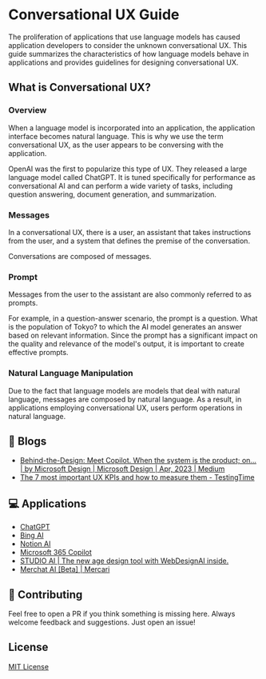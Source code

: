 # Conversational UX Guide

The proliferation of applications that use language models has caused application developers to consider the unknown conversational UX.
This guide summarizes the characteristics of how language models behave in applications and provides guidelines for designing conversational UX.

## What is Conversational UX?

### Overview

When a language model is incorporated into an application, the application interface becomes natural language.
This is why we use the term conversational UX, as the user appears to be conversing with the application.

OpenAI was the first to popularize this type of UX. They released a large language model called ChatGPT.
It is tuned specifically for performance as conversational AI and can perform a wide variety of tasks, including question answering, document generation, and summarization.

### Messages

In a conversational UX, there is a user, an assistant that takes instructions from the user, and a system that defines the premise of the conversation.

Conversations are composed of messages.

### Prompt

Messages from the user to the assistant are also commonly referred to as prompts.

For example, in a question-answer scenario, the prompt is a question. What is the population of Tokyo? to which the AI model generates an answer based on relevant information. Since the prompt has a significant impact on the quality and relevance of the model's output, it is important to create effective prompts.

### Natural Language Manipulation

Due to the fact that language models are models that deal with natural language, messages are composed by natural language. As a result, in applications employing conversational UX, users perform operations in natural language.

## 📃 Blogs

- [Behind-the-Design: Meet Copilot. When the system is the product; on… | by Microsoft Design | Microsoft Design | Apr, 2023 | Medium](https://medium.com/microsoft-design/behind-the-design-meet-copilot-2c68182a0e70)
- [The 7 most important UX KPIs and how to measure them - TestingTime](https://www.testingtime.com/en/blog/important-ux-kpis/)

## 💻 Applications

- [ChatGPT](https://openai.com/blog/chatgpt)
- [Bing AI](https://www.microsoft.com/ja-jp/bing?form=MA13FJ)
- [Notion AI](https://www.notion.so/ja-jp/product/ai)
- [Microsoft 365 Copilot](https://blogs.windows.com/japan/2023/03/28/introducing-microsoft-365-copilot-a-whole-new-way-to-work/)
- [STUDIO AI | The new age design tool with WebDesignAI inside.](https://studio.design/?ref=producthunt)
- [Merchat AI [Beta] | Mercari](https://www.mercari.com/merchat/)

## 🤝 Contributing

Feel free to open a PR if you think something is missing here. Always welcome feedback and suggestions. Just open an issue!

## License

[MIT License](/LICENSE.md)
